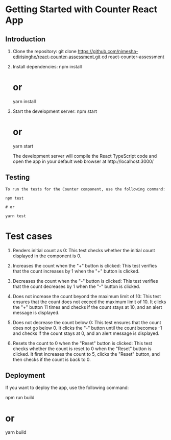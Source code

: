 # Getting Started with Counter React App

## Introduction

1. Clone the repository:
   git clone https://github.com/nimesha-edirisinghe/react-counter-assessment.git
   cd react-counter-assessment

2. Install dependencies:
   npm install

   # or

   yarn install

3. Start the development server:
   npm start

   # or

   yarn start

   The development server will compile the React TypeScript code and open the app in your default web browser at http://localhost:3000/

## Testing

    To run the tests for the Counter component, use the following command:

    npm test

    # or

    yarn test

# Test cases

1. Renders initial count as 0: This test checks whether the initial count displayed in the component is 0.

2. Increases the count when the "+" button is clicked: This test verifies that the count increases by 1 when the "+" button is clicked.

3. Decreases the count when the "-" button is clicked: This test verifies that the count decreases by 1 when the "-" button is clicked.

4. Does not increase the count beyond the maximum limit of 10: This test ensures that the count does not exceed the maximum limit of 10. It clicks the "+" button 11 times and checks if the count stays at 10, and an alert message is displayed.

5. Does not decrease the count below 0: This test ensures that the count does not go below 0. It clicks the "-" button until the count becomes -1 and checks if the count stays at 0, and an alert message is displayed.

6. Resets the count to 0 when the "Reset" button is clicked: This test checks whether the count is reset to 0 when the "Reset" button is clicked. It first increases the count to 5, clicks the "Reset" button, and then checks if the count is back to 0.

## Deployment

If you want to deploy the app, use the following command:

npm run build

# or

yarn build

